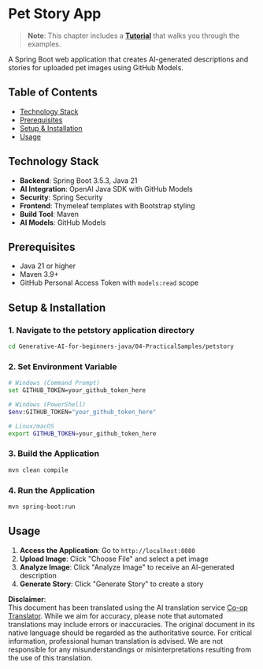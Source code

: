 <!--
CO_OP_TRANSLATOR_METADATA:
{
  "original_hash": "c1ac1fbe111c9882e869f1453b915a17",
  "translation_date": "2025-07-25T08:39:29+00:00",
  "source_file": "04-PracticalSamples/petstory/README.md",
  "language_code": "en"
}
-->
# Pet Story App

>**Note**: This chapter includes a [**Tutorial**](./TUTORIAL.md) that walks you through the examples.

A Spring Boot web application that creates AI-generated descriptions and stories for uploaded pet images using GitHub Models.

## Table of Contents

- [Technology Stack](../../../../04-PracticalSamples/petstory)
- [Prerequisites](../../../../04-PracticalSamples/petstory)
- [Setup & Installation](../../../../04-PracticalSamples/petstory)
- [Usage](../../../../04-PracticalSamples/petstory)

## Technology Stack

- **Backend**: Spring Boot 3.5.3, Java 21
- **AI Integration**: OpenAI Java SDK with GitHub Models
- **Security**: Spring Security
- **Frontend**: Thymeleaf templates with Bootstrap styling
- **Build Tool**: Maven
- **AI Models**: GitHub Models

## Prerequisites

- Java 21 or higher
- Maven 3.9+
- GitHub Personal Access Token with `models:read` scope

## Setup & Installation

### 1. Navigate to the petstory application directory
```bash
cd Generative-AI-for-beginners-java/04-PracticalSamples/petstory
```

### 2. Set Environment Variable
   ```bash
   # Windows (Command Prompt)
   set GITHUB_TOKEN=your_github_token_here
   
   # Windows (PowerShell)
   $env:GITHUB_TOKEN="your_github_token_here"
   
   # Linux/macOS
   export GITHUB_TOKEN=your_github_token_here
   ```

### 3. Build the Application
```bash
mvn clean compile
```

### 4. Run the Application
```bash
mvn spring-boot:run
```

## Usage

1. **Access the Application**: Go to `http://localhost:8080`
2. **Upload Image**: Click "Choose File" and select a pet image
3. **Analyze Image**: Click "Analyze Image" to receive an AI-generated description
4. **Generate Story**: Click "Generate Story" to create a story

**Disclaimer**:  
This document has been translated using the AI translation service [Co-op Translator](https://github.com/Azure/co-op-translator). While we aim for accuracy, please note that automated translations may include errors or inaccuracies. The original document in its native language should be regarded as the authoritative source. For critical information, professional human translation is advised. We are not responsible for any misunderstandings or misinterpretations resulting from the use of this translation.